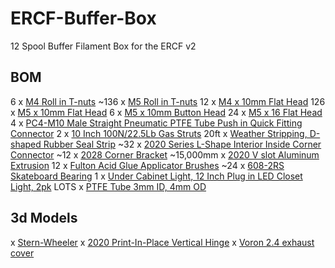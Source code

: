 # ERCF-Buffer-Box
12 Spool Buffer Filament Box for the ERCF v2


## BOM

6 x [M4 Roll in T-nuts](https://www.amazon.com/dp/B07VHNZ9XG)
~136 x [M5 Roll in T-nuts](https://www.amazon.com/dp/B07VHNGBWJ)
12 x [M4 x 10mm Flat Head](https://a.co/d/0fNCq3q4)
126 x [M5 x 10mm Flat Head](https://a.co/d/01dUSnKL)
6 x [M5 x 10mm Button Head](https://a.co/d/0gON3Pdr)
24 x [M5 x 16 Flat Head](https://a.co/d/0dsYRy5x)
4 x [PC4-M10 Male Straight Pneumatic PTFE Tube Push in Quick Fitting Connector](https://a.co/d/0e4PLHHR)
2 x [10 Inch 100N/22.5Lb Gas Struts](https://www.amazon.com/dp/B09BYY65W1)
20ft x [Weather Stripping, D-shaped Rubber Seal Strip](https://www.amazon.com/dp/B0CCRXHYT7)
~32 x [2020 Series L-Shape Interior Inside Corner Connector](https://www.amazon.com/dp/B08D6T9CGN)
~12 x [2028 Corner Bracket](https://www.amazon.com/dp/B0BFRB35Z8)
~15,000mm x [2020 V slot Aluminum Extrusion](https://www.amazon.com/dp/B0BM8H5XZ9)
12 x [Fulton Acid Glue Applicator Brushes](https://www.amazon.com/gp/product/B000H5AIAK)
~24 x [608-2RS Skateboard Bearing](https://www.amazon.com/gp/product/B073ST742Z)
1 x [Under Cabinet Light, 12 Inch Plug in LED Closet Light, 2pk](https://www.amazon.com/gp/product/B08VDH1GJV)
LOTS x [PTFE Tube 3mm ID, 4mm OD](https://www.aliexpress.us/item/2251832878144608.html)

## 3d Models

 x [Stern-Wheeler](https://www.printables.com/model/472316-stern-wheeler)
 x [2020 Print-In-Place Vertical Hinge](https://www.printables.com/model/794070-2020-print-in-place-vertical-hinge)
 x [Voron 2.4 exhaust cover](https://www.printables.com/model/633527-voron-24-exhaust-cover)
